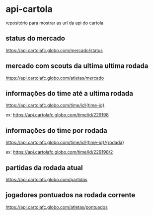 # api-cartola
repositório para mostrar as url da api do cartola

## status do mercado
https://api.cartolafc.globo.com/mercado/status

## mercado com scouts da ultima ultima rodada
https://api.cartolafc.globo.com/atletas/mercado

## informações do time até a ultima rodada
https://api.cartolafc.globo.com/time/id/{time-id}

ex: https://api.cartolafc.globo.com/time/id/229198

## informações do time por rodada
https://api.cartolafc.globo.com/time/id/{time-id}/{rodada}

ex: https://api.cartolafc.globo.com/time/id/229198/2

## partidas da rodada atual
https://api.cartolafc.globo.com/partidas

## jogadores pontuados na rodada corrente
https://api.cartolafc.globo.com/atletas/pontuados
